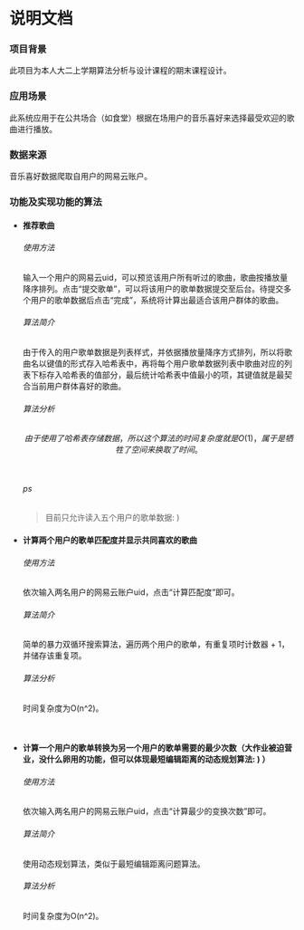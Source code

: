 # 说明文档

### 项目背景

此项目为本人大二上学期算法分析与设计课程的期末课程设计。

### 应用场景

此系统应用于在公共场合（如食堂）根据在场用户的音乐喜好来选择最受欢迎的歌曲进行播放。

### 数据来源

音乐喜好数据爬取自用户的网易云账户。

### 功能及实现功能的算法

- #### 推荐歌曲

  ###### 使用方法

  输入一个用户的网易云uid，可以预览该用户所有听过的歌曲，歌曲按播放量降序排列。点击“提交歌单”，可以将该用户的歌单数据提交至后台。待提交多个用户的歌单数据后点击“完成”，系统将计算出最适合该用户群体的歌曲。

  ###### 算法简介

  由于传入的用户歌单数据是列表样式，并依据播放量降序方式排列，所以将歌曲名以键值的形式存入哈希表中，再将每个用户歌单数据列表中歌曲对应的列表下标存入哈希表的值部分，最后统计哈希表中值最小的项，其键值就是最契合当前用户群体喜好的歌曲。

  ###### 算法分析

  $$
  由于使用了哈希表存储数据，所以这个算法的时间复杂度就是O(1)，属于是牺牲了空间来换取了时间。
  $$

  ​

  ###### ps

  > 目前只允许读入五个用户的歌单数据: )

- #### 计算两个用户的歌单匹配度并显示共同喜欢的歌曲

  ###### 使用方法

  依次输入两名用户的网易云账户uid，点击“计算匹配度”即可。

  ###### 算法简介

  简单的暴力双循环搜索算法，遍历两个用户的歌单，有重复项时计数器 + 1，并储存该重复项。

  ###### 算法分析

  时间复杂度为O(n^2)。

  ​

- #### 计算一个用户的歌单转换为另一个用户的歌单需要的最少次数（大作业被迫营业，没什么卵用的功能，但可以体现最短编辑距离的动态规划算法: )  ）

  ###### 使用方法

  依次输入两名用户的网易云账户uid，点击“计算最少的变换次数”即可。

  ###### 算法简介

  使用动态规划算法，类似于最短编辑距离问题算法。

  ###### 算法分析

  时间复杂度为O(n^2)。

  ​
